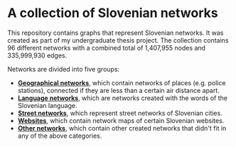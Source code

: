 # A collection of Slovenian networks
This repository contains graphs that represent Slovenian networks. It was created as part of my undergraduate thesis project. The collection contains 96 different networks with a combined total of 1,407,955 nodes and 335,999,930 edges.

Networks are divided into five groups:
- [**Geographical networks**](<./Geographical networks>), which contain networks of places (e.g. police stations), connected if they are less than a certain air distance apart.
- [**Language networks**](<./Language networks>), which are networks created with the words of the Slovenian language.
- [**Street networks**](<./Street networks>), which represent street networks of Slovenian cities.
- [**Websites**](<./Websites>), which contain network maps of certain Slovenian websites.
- [**Other networks**](<./Other networks>), which contain other created networks that didn't fit in any of the above categories.
